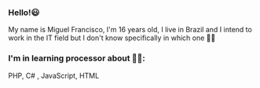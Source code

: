### Hello!😃
  
  
My name is Miguel Francisco, I'm 16 years old, I live in Brazil and I intend to work in the IT field but I don't know specifically in which one 🤷‍♂️

###  I'm in learning processor about 👨‍💻: 
PHP, 
C# ,
JavaScript, 
HTML

